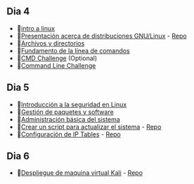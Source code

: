 ## Dia 4

- 📗[intro a linux](./intro-linux.es.md)
- 🧪[Presentación acerca de distribuciones GNU/Linux](./labs/presentacion-distros.es.md) - [Repo](https://github.com/4GeeksAcademy/getting-to-know-linux-distros)
- 📗[Archivos y directorios](./files-directories.es.md)
- 📗[Fundamento de la línea de comandos](./command-line-fundamentals.es.md)
- 💪[CMD Challenge](https://cmdchallenge.com/) (Optional)
- 🧪[Command Line Challenge](https://github.com/breatheco-de/exercise-terminal-challenge)

## Dia 5

- 📗[Introducción a la seguridad en Linux](./intro-linux-security.es.md)
- 📗[Gestión de paquetes y software](./software-package-management.es.md)
- 📗[Administración básica del sistema](./basic-system-administration.es.md)
- 🧪[Crear un script para actualizar el sistema](./labs/script-actualizacion.es.md) - [Repo](https://github.com/4GeeksAcademy/update-script-cron-task-debian)
- 🧪[Configuración de IP Tables](./labs/ip-tables.es.md) - [Repo](https://github.com/4GeeksAcademy/iptables-blocking-practice)

## Dia 6

- 🧪[Despliegue de maquina virtual Kali](./setting-virtualization-enviroment.es.md) - [Repo](https://github.com/4GeeksAcademy/installing-kali-linux-on-virtual-machine)
